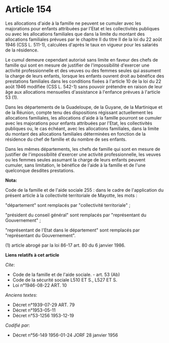 # Article 154

Les allocations d'aide à la famille ne peuvent se cumuler avec les majorations pour enfants attribuées par l'Etat et les
collectivités publiques ou avec les allocations familiales que dans la limite du montant des allocations familiales prévues
par le chapitre II du titre II de la loi du 22 août 1946 (CSS L. 511-1), calculées d'après le taux en vigueur pour les
salariés de la résidence.

Le cumul demeure cependant autorisé sans limite en faveur des chefs de famille qui sont en mesure de justifier de
l'impossibilité d'exercer une activité professionnelle et des veuves ou des femmes seules qui assument la charge de leurs
enfants, lorsque les enfants ouvrent droit au bénéfice des prestations familiales dans les conditions fixées à l'article 10
de la loi du 22 août 1946 modifiée (CSS L. 542-1) sans pouvoir prétendre en raison de leur âge aux allocations mensuelles
d'assistance à l'enfance prévues à l'article 53 (1).

Dans les départements de la Guadeloupe, de la Guyane, de la Martinique et de la Réunion, compte tenu des dispositions
régissant actuellement les allocations familiales, les allocations d'aide à la famille pourront se cumuler avec les
majorations pour enfants attribuées par l'Etat, les collectivités publiques ou, le cas échéant, avec les allocations
familiales, dans la limite du montant des allocations familiales déterminées en fonction de la résidence du chef de famille
et du nombre de ses enfants.

Dans les mêmes départements, les chefs de famille qui sont en mesure de justifier de l'impossibilité d'exercer une activité
professionnelle, les veuves ou les femmes seules assumant la charge de leurs enfants peuvent cumuler, sans limitation, le
bénéfice de l'aide à la famille et de l'une quelconque desdites prestations.

**Nota:**

Code de la famille et de l'aide sociale 255 : dans le cadre de l'application du présent article à la collectivité
territoriale de Mayotte, les mots :

"département" sont remplacés par "collectivité territoriale" ;

"président du conseil général" sont remplacés par "représentant du Gouvernement" ;

"représentant de l'Etat dans le département" sont remplacés par "représentant du Gouvernement".

(1) article abrogé par la loi 86-17 art. 80 du 6 janvier 1986.

**Liens relatifs à cet article**

_Cite_:

  - Code de la famille et de l'aide sociale. - art. 53 (Ab)
  - Code de la sécurité sociale L510 ET S., L527 ET S.
  - Loi n°1946-08-22 ART. 10

_Anciens textes_:

  - Décret n°1939-07-29 ART. 79
  - Décret n°1953-05-11
  - Décret n°53-1256 1953-12-19

_Codifié par_:

  - Décret n°56-149 1956-01-24 JORF 28 janvier 1956
